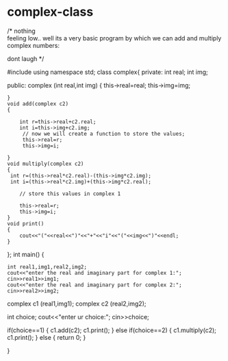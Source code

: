 # complex-class
/* nothing <br> feeling low..
well its a very basic program by which we can add and multiply complex numbers:

dont laugh   */

#include <iostream>
using namespace std;
class complex{
private:
   int real;
   int img;

public:
    complex (int real,int img)
    {
  this->real=real;
  this->img=img;

    }
    void add(complex c2)
    {

        int r=this->real+c2.real;
        int i=this->img+c2.img;
         // now we will create a function to store the values;
         this->real=r;
         this->img=i;

    }
    void multiply(complex c2)
    {
     int r=(this->real*c2.real)-(this->img*c2.img);
     int i=(this->real*c2.img)+(this->img*c2.real);

        // store this values in complex 1

        this->real=r;
        this->img=i;
    }
    void print()
    {
        cout<<"("<<real<<")"<<"+"<<"i"<<"("<<img<<")"<<endl;
    }
};
int main()
{

    int real1,img1,real2,img2;
    cout<<"enter the real and imaginary part for complex 1:";
    cin>>real1>>img1;
    cout<<"enter the real and imaginary part for complex 2:";
    cin>>real2>>img2;

   complex c1 (real1,img1);
   complex c2 (real2,img2);

   int choice;
   cout<<"enter ur choice:";
   cin>>choice;

   if(choice==1)
   {
       c1.add(c2);
       c1.print();
   }
   else if(choice==2)
   {
      c1.multiply(c2);
       c1.print();
   }
   else {
    return 0;
   }

}


